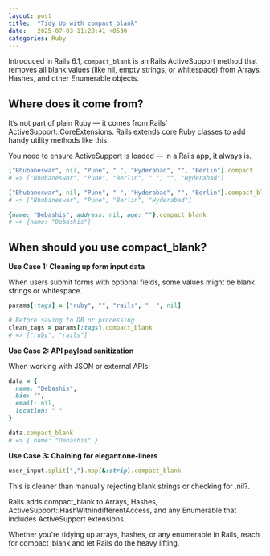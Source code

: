 ```yaml
---
layout: post
title:  "Tidy Up with compact_blank"
date:   2025-07-03 11:28:41 +0530
categories: Ruby
---
```

Introduced in Rails 6.1, `compact_blank` is an Rails ActiveSupport method that removes all blank values (like nil, empty strings, or whitespace) from Arrays, Hashes, and other Enumerable objects.

## Where does it come from?
It’s not part of plain Ruby — it comes from Rails’ ActiveSupport::CoreExtensions. Rails extends core Ruby classes to add handy utility methods like this.

You need to ensure ActiveSupport is loaded — in a Rails app, it always is.

```ruby
["Bhubaneswar", nil, "Pune", " ", "Hyderabad", "", "Berlin"].compact
# => ["Bhubaneswar", "Pune", "Berlin", " ", "", "Hyderabad"]

["Bhubaneswar", nil, "Pune", " ", "Hyderabad", "", "Berlin"].compact_blank
# => ["Bhubaneswar", "Pune", "Berlin", "Hyderabad"]

{name: "Debashis", address: nil, age: ""}.compact_blank
# => {name: "Debashis"}
```
## When should you use compact_blank?
**Use Case 1: Cleaning up form input data**

When users submit forms with optional fields, some values might be blank strings or whitespace.

```ruby
params[:tags] = ["ruby", "", "rails", "  ", nil]

# Before saving to DB or processing
clean_tags = params[:tags].compact_blank
# => ["ruby", "rails"]
```

**Use Case 2: API payload sanitization**

When working with JSON or external APIs:

```ruby
data = {
  name: "Debashis",
  bio: "",
  email: nil,
  location: " "
}

data.compact_blank
# => { name: "Debashis" }
```
**Use Case 3: Chaining for elegant one-liners**
```ruby
user_input.split(",").map(&:strip).compact_blank
```
This is cleaner than manually rejecting blank strings or checking for .nil?.

Rails adds compact_blank to Arrays, Hashes, ActiveSupport::HashWithIndifferentAccess, and any Enumerable that includes ActiveSupport extensions.

Whether you're tidying up arrays, hashes, or any enumerable in Rails, reach for compact_blank and let Rails do the heavy lifting.
